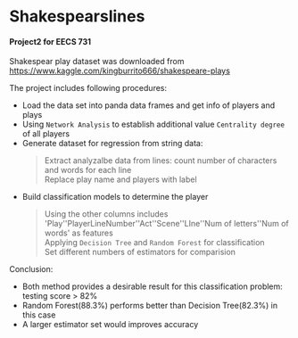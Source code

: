 # Shakespearslines
#### Project2 for EECS 731
Shakespear play dataset was downloaded from https://www.kaggle.com/kingburrito666/shakespeare-plays <br>

The project includes following procedures: <br>
  * Load the data set into panda data frames and get info of players and plays
  * Using `Network Analysis` to establish additional value `Centrality degree` of all players
  * Generate dataset for regression from string data:
    > Extract analyzalbe data from lines: count number of characters and words for each line <br>
    > Replace play name and players with label
  * Build classification models to determine the player 
    > Using the other columns includes 'Play''PlayerLineNumber''Act''Scene''LIne''Num of letters''Num of words' as features <br>
    > Applying `Decision Tree` and `Random Forest` for classification <br>
    > Set different numbers of estimators for comparision

Conclusion: 
   * Both method provides a desirable result for this classification problem: testing score > 82%
   * Random Forest(88.3%) performs better than Decision Tree(82.3%) in this case
   * A larger estimator set would improves accuracy

